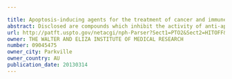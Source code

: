 ```yaml
---

title: Apoptosis-inducing agents for the treatment of cancer and immune and autoimmune diseases
abstract: Disclosed are compounds which inhibit the activity of anti-apoptotic Bcl-2 proteins, compositions containing the compounds and methods of treating diseases during which is expressed anti-apoptotic Bcl-2 protein.
url: http://patft.uspto.gov/netacgi/nph-Parser?Sect1=PTO2&Sect2=HITOFF&p=1&u=%2Fnetahtml%2FPTO%2Fsearch-adv.htm&r=1&f=G&l=50&d=PALL&S1=09045475&OS=09045475&RS=09045475
owner: THE WALTER AND ELIZA INSTITUTE OF MEDICAL RESEARCH
number: 09045475
owner_city: Parkville
owner_country: AU
publication_date: 20130314
---
```

